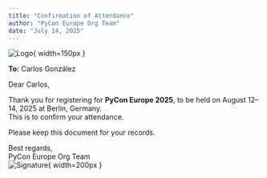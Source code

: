 ```yaml
---
title: "Confirmation of Attendance"
author: "PyCon Europe Org Team"
date: "July 14, 2025"
---
```


![Logo](/home/dadras/Desktop/delete_me/confirm-generator/templates/logo.png){ width=150px }

**To:** Carlos González

Dear Carlos,

Thank you for registering for **PyCon Europe 2025**, to be held on August 12–14, 2025 at Berlin, Germany.  
This is to confirm your attendance.

Please keep this document for your records.

Best regards,  
PyCon Europe Org Team  
![Signature](/home/dadras/Desktop/delete_me/confirm-generator/templates/signature.png){ width=200px }
